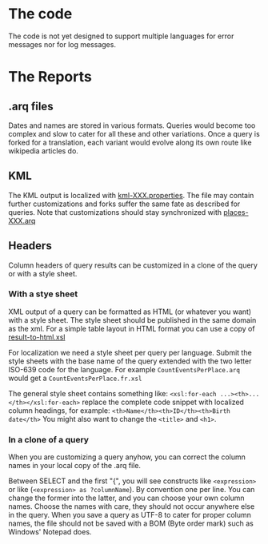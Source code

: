 # The code #
The code is not yet designed to support multiple languages for error messages nor for log messages.

# The Reports #

## .arq files ##

Dates and names are stored in various formats. Queries would become too complex and slow to cater for all these and other variations. Once a query is forked for a translation, each variant would evolve along its own route like wikipedia articles do.


## KML ##

The KML output is localized with [kml-XXX.properties](https://github.com/jo-pol/gedcom2sem/tree/master/src/main/resources). The file may contain further customizations and forks suffer the same fate as described for queries. Note that customizations should stay synchronized with [places-XXX.arq](https://github.com/jo-pol/gedcom2sem/tree/master/src/main/resources/reports/mashup)

## Headers ##

Column headers of query results can be customized in a clone of the query or with a style sheet.

### With a stye sheet ###
XML output of a query can be formatted as HTML (or whatever you want) with a style sheet. The style sheet should be published in the same domain as the xml. For a simple table layout in HTML format you can use a copy of [result-to-html.xsl](https://github.com/jo-pol/gedcom2sem/tree/master/src/main/resources/result-to-html.xsl)

For localization we need a style sheet per query per language. Submit the style sheets with the base name of the query extended with the two letter ISO-639 code for the language.
For example `CountEventsPerPlace.arq` would get a `CountEventsPerPlace.fr.xsl`

The general style sheet contains something like: `<xsl:for-each ...><th>...</th></xsl:for-each>` replace the complete code snippet with localized column headings, for example: `<th>Name</th><th>ID</th><th>Birth date</th>` You might also want to change the `<title>` and `<h1>`.

### In a clone of a query ###
When you are customizing a query anyhow, you can correct the column names in your local copy of the .arq file.

Between SELECT and the first "{", you will see constructs like `<expression>` or like (`<expression> as ?columnName`). By convention one per line. You can change the former into the latter, and you can choose your own column names. Choose the names with care, they should not occur anywhere else in the query. When you save a query as UTF-8 to cater for proper column names, the file should not be saved with a BOM (Byte order mark) such as Windows' Notepad does.
